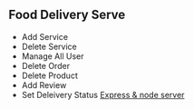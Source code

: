 
## Food Delivery Serve

- Add Service
- Delete Service
- Manage All User
- Delete Order
- Delete Product
- Add Review
- Set Deleivery Status
[Express & node server ](https://murmuring-crag-52755.herokuapp.com/)